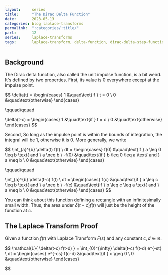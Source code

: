 ```yaml
---
layout:     series
title:      "The Dirac Delta Function"
date:       2023-05-13
categories: blog laplace-transforms
permalink:  ":categories/:title/"
part:       12
series:     laplace-transforms
tags:       laplace-transform, delta-function, dirac-delta-step-function, dirac, unit-impulse-function
---
```


## Background

The Dirac delta function, also called the unit impulse function, is a bit weird. It's defined by two properties. First, its value is $0$ everywhere except at the impulse point.

$$
\delta(t) = \begin{cases}
    1   &\quad\text{if } t = 0 \\
    0   &\quad\text{otherwise}
\end{cases}

\qquad\qquad

\delta(t-c) = \begin{cases}
    1   &\quad\text{if } t = c \\
    0   &\quad\text{otherwise}
\end{cases}
$$

Second, So long as the impulse point is within the bounds of integration, the integral will be $1$, otherwise it is $0$. More generally, we write

$$
\int_{a}^{b} \delta(t) f(t) \ dt  = \begin{cases}
    f(0)    &\quad\text{if } a \leq 0 \leq b \text{ and } a \neq b  \\
    -f(0)   &\quad\text{if } b \leq 0 \leq a \text{ and } a \neq b  \\
    0       &\quad\text{otherwise}
\end{cases}

\qquad\qquad

\int_{a}^{b} \delta(t-c) f(t) \ dt = \begin{cases}
    f(c)    &\quad\text{if } a \leq c \leq b \text{ and } a \neq b \\
    -f(c)   &\quad\text{if } b \leq c \leq a \text{ and } a \neq b  \\
    0       &\quad\text{otherwise}
\end{cases}
$$

You can think about this function defining a rectangle with an infinitesimally small width. Thus, the area under $\delta(t-c) f(t)$ will just be the height of the function at $c$.

## The Laplace Transform Proof

Given a function $f(t)$ with Laplace Transform $F(s)$ and any constant $c, d \in \mathbb{R}$.

$$
\mathcal{L}\{ \delta(t-c) f(t-d) \}
= \int_{0}^{\infty} \delta(t-c) f(t-d) e^{-st} \ dt
= \begin{cases}
    e^{-cs} f(c-d)  &\quad\text{if } c \geq 0 \\
    0               &\quad\text{otherwise}
\end{cases}


$$
